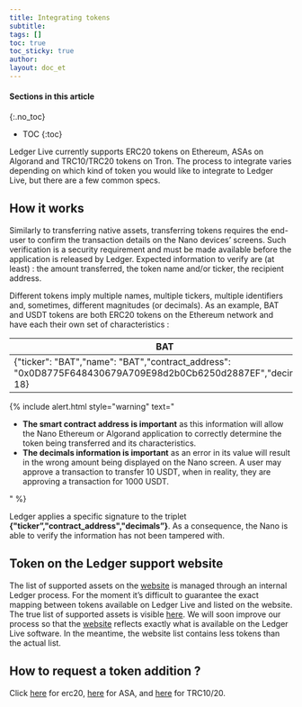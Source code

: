 ```yaml
---
title: Integrating tokens
subtitle:
tags: []
toc: true
toc_sticky: true
author:
layout: doc_et
---
```


#### Sections in this article
{:.no_toc}
* TOC
{:toc}

Ledger Live currently supports ERC20 tokens on Ethereum, ASAs on Algorand and TRC10/TRC20 tokens on Tron. The process to integrate varies depending on which kind of token you would like to integrate to Ledger Live, but there are a few common specs.

## How it works

Similarly to transferring native assets, transferring tokens requires the end-user to confirm the transaction details on the Nano devices’ screens. Such verification is a security requirement and must be made available before the application is released by Ledger. Expected information to verify are (at least) : the amount transferred, the token name and/or ticker, the recipient address.

Different tokens imply multiple names, multiple tickers, multiple identifiers and, sometimes, different magnitudes (or decimals). As an example, BAT and USDT tokens are both ERC20 tokens on the Ethereum network and have each their own set of characteristics :

|     BAT       |     USDT     |
|---------------|--------------|
|{"ticker": "BAT","name": "BAT","contract_address": "0x0D8775F648430679A709E98d2b0Cb6250d2887EF","decimals": 18}|{"ticker": "USDT","name": "Tether USDT","contract_address": "0xdAC17F958D2ee523a2206206994597C13D831ec7","decimals": 6}|

<!--  -->
{% include alert.html style="warning" text="<ul><li><b>The smart contract address is important</b> as this information will allow the Nano Ethereum or Algorand application to correctly determine the token being transferred and its characteristics.</li><li><b>The decimals information is important</b> as an error in its value will result in the wrong amount being displayed on the Nano screen. A user may approve a transaction to transfer 10 USDT, when in reality, they are approving a transaction for 1000 USDT.</li></ul>" %}
<!--  -->

Ledger applies a specific signature to the triplet **{"ticker”,"contract_address","decimals”}**. As a consequence, the Nano is able to verify the information has not been tampered with.

## Token on the Ledger support website

The list of supported assets on the [website](https://www.ledger.com/supported-crypto-assets/) is managed through an internal Ledger process. For the moment it’s difficult to guarantee the exact mapping between tokens available on Ledger Live and listed on the website. The true list of supported assets is visible [here](https://github.com/LedgerHQ/ledgerjs/tree/master/packages/cryptoassets/data).  We will soon improve our process so that the [website](https://www.ledger.com/supported-crypto-assets/) reflects exactly what is available on the Ledger Live software. In the meantime, the website list contains less tokens than the actual list.

## How to request a token addition ?

Click [here](../erc20) for erc20, [here](../asa) for ASA, and [here](../trc) for TRC10/20.
